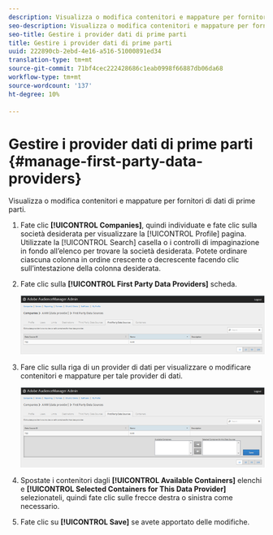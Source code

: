 ```yaml
---
description: Visualizza o modifica contenitori e mappature per fornitori di dati di prime parti.
seo-description: Visualizza o modifica contenitori e mappature per fornitori di dati di prime parti.
seo-title: Gestire i provider dati di prime parti
title: Gestire i provider dati di prime parti
uuid: 222890cb-2ebd-4e16-a516-51000891ed34
translation-type: tm+mt
source-git-commit: 71bf4cec222428686c1eab0998f66887db06da68
workflow-type: tm+mt
source-wordcount: '137'
ht-degree: 10%

---
```



# Gestire i provider dati di prime parti {#manage-first-party-data-providers}

Visualizza o modifica contenitori e mappature per fornitori di dati di prime parti.

<!-- t_first_party_providers.xml -->

1. Fate clic **[!UICONTROL Companies]**, quindi individuate e fate clic sulla società desiderata per visualizzare la [!UICONTROL Profile] pagina. Utilizzate la [!UICONTROL Search] casella o i controlli di impaginazione in fondo all’elenco per trovare la società desiderata. Potete ordinare ciascuna colonna in ordine crescente o decrescente facendo clic sull’intestazione della colonna desiderata.

1. Fate clic sulla **[!UICONTROL First Party Data Providers]** scheda.

   ![](assets/first_party_providers.png)

1. Fare clic sulla riga di un provider di dati per visualizzare o modificare contenitori e mappature per tale provider di dati.

   ![Risultato del passaggio](assets/first_party_providers_edit.png)

1. Spostate i contenitori dagli **[!UICONTROL Available Containers]** elenchi e **[!UICONTROL Selected Containers for This Data Provider]** selezionateli, quindi fate clic sulle frecce destra o sinistra come necessario.
1. Fate clic su **[!UICONTROL Save]** se avete apportato delle modifiche.